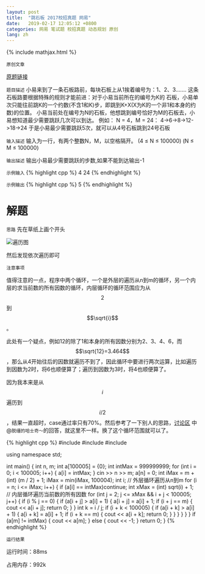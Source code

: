 ```yaml
---
layout: post
title:  "跳石板 2017校招真题 网易"
date:   2019-02-17 12:05:12 +0800
categories: 网易 笔试题 校招真题 动态规划 原创
lang: zh
---
```


<!--引用数学表达式js脚本-->
{% include mathjax.html %}

`原创文章`

[原题链接](https://www.nowcoder.com/practice/4284c8f466814870bae7799a07d49ec8)

`题目描述`
小易来到了一条石板路前，每块石板上从1挨着编号为：1、2、3.......
这条石板路要根据特殊的规则才能前进：对于小易当前所在的编号为K的 石板，小易单次只能往前跳K的一个约数(不含1和K)步，即跳到K+X(X为K的一个非1和本身的约数)的位置。 小易当前处在编号为N的石板，他想跳到编号恰好为M的石板去，小易想知道最少需要跳跃几次可以到达。
例如：
N = 4，M = 24：
4->6->8->12->18->24
于是小易最少需要跳跃5次，就可以从4号石板跳到24号石板

`输入描述`
输入为一行，有两个整数N，M，以空格隔开。 (4 ≤ N ≤ 100000) (N ≤ M ≤ 100000)

`输出描述`
输出小易最少需要跳跃的步数,如果不能到达输出-1

`示例输入`
{% highlight cpp %}
4 24
{% endhighlight %}

`示例输出`
{% highlight cpp %}
5
{% endhighlight %}

解题
=

`思路`
先在草纸上画个开头

![遍历图](https://s2.ax1x.com/2019/02/17/kySnwF.png)

然后发现依次遍历即可

`注意事项`

值得注意的一点，程序中两个循环，一个是外层的遍历从n到m的循环，另一个内层的求当前数的所有因数的循环，内层循环的循环范围应为从$$2$$到$$\sqrt{i}$$。

此处有一个疑点，例如12的除了1和本身的所有因数分别为2、3、4、6，而$$\sqrt{12}=3.464$$，那么从4开始往后的因数就遍历不到了，因此循环中要进行两次运算，比如遍历到因数为2时，将6也顺便算了；遍历到因数为3时，将4也顺便算了。

因为我本来是从$$i$$遍历到$$i/2$$，结果一直超时，case通过率只有70%。然后参考了一下别人的思路，[讨论区](https://www.nowcoder.com/questionTerminal/4284c8f466814870bae7799a07d49ec8) 中@`脱缰的哈士奇～`的回答，就这里不一样。换了这个循环范围就可以了。

{% highlight cpp %}
#include <iostream>
#include <algorithm>
#include <cmath>

using namespace std;

int main() {
    int n, m;
    int a[100005] = {0};
    int intMax = 999999999;
    for (int i = 0; i < 100005; i++) {
        a[i] = intMax;
    }
    cin >> n >> m;
    a[n] = 0;
    int iMax = m + (int) (m / 2) + 1;
    iMax = min(iMax, 100004);
    int i;
    // 外层循环遍历从n到m
    for (i = n; i <= iMax; i++) {
        if (a[i] == intMax)continue;
        int xMax = (int) sqrt(i) + 1;
        // 内层循环遍历当前数的所有因数
        for (int j = 2; j <= xMax && i + j < 100005; j++) {
            if (i % j == 0) {
                if (a[i + j] > a[i] + 1) {
                    a[i + j] = a[i] + 1;
                    if (i + j == m) {
                        cout << a[i + j];
                        return 0;
                    }
                }
                int k = i / j;
                if (i + k < 100005) {
                    if (a[i + k] > a[i] + 1) {
                        a[i + k] = a[i] + 1;
                        if (i + k == m) {
                            cout << a[i + k];
                            return 0;
                        }
                    }
                }
            }
        }
    }
    if (a[m] != intMax) {
        cout << a[m];
    } else {
        cout << -1;
    }
    return 0;
}
{% endhighlight %}

`运行结果`

运行时间：88ms

占用内存：992k




